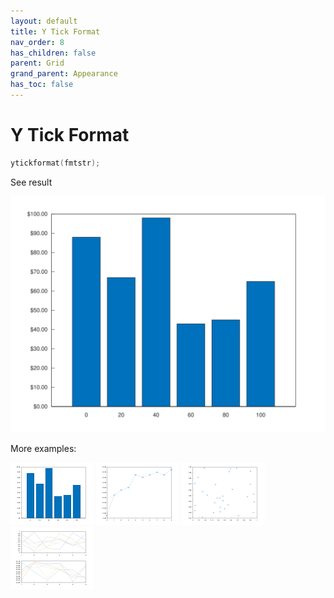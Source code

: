 ```yaml
---
layout: default
title: Y Tick Format
nav_order: 8
has_children: false
parent: Grid
grand_parent: Appearance
has_toc: false
---
```

# Y Tick Format

```cpp
ytickformat(fmtstr);
```


See result

[![example_ytickformat_1](ytickformat/ytickformat_1.svg)](../https://github.com/alandefreitas/matplotplusplus/blob/master/examples/appearance/grid/ytickformat/ytickformat_1.cpp)

More examples:
    
[![example_ytickformat_2](ytickformat/ytickformat_2_thumb.png)](../https://github.com/alandefreitas/matplotplusplus/blob/master/examples/appearance/grid/ytickformat/ytickformat_2.cpp)  [![example_ytickformat_3](ytickformat/ytickformat_3_thumb.png)](../https://github.com/alandefreitas/matplotplusplus/blob/master/examples/appearance/grid/ytickformat/ytickformat_3.cpp)  [![example_ytickformat_4](ytickformat/ytickformat_4_thumb.png)](../https://github.com/alandefreitas/matplotplusplus/blob/master/examples/appearance/grid/ytickformat/ytickformat_4.cpp)  [![example_ytickformat_5](ytickformat/ytickformat_5_thumb.png)](../https://github.com/alandefreitas/matplotplusplus/blob/master/examples/appearance/grid/ytickformat/ytickformat_5.cpp)
  




